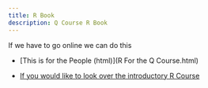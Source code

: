 ```yaml
---
title: R Book
description: Q Course R Book
---
```


If we have to go online we can do this

- [This is for the People (html)](R For the Q Course.html)


- [If you would like to look over the introductory R Course](https://github.com/bmarlin96/Introduction-to-R)
